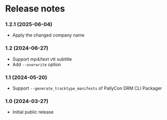# Release notes

### 1.2.1 (2025-06-04)
- Apply the changed company name

### 1.2 (2024-06-27)
- Support mp4/text vtt subtitle
- Add `--overwrite` option

### 1.1 (2024-05-20)
- Support `--generate_tracktype_manifests` of PallyCon DRM CLI Packager

### 1.0 (2024-03-27)
- Initial public release
